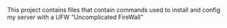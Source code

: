 This project contains files that contain commands used to install and config my server with a UFW 
"Uncomplicated FireWall"
